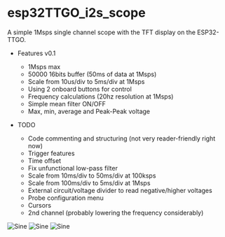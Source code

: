 # esp32TTGO_i2s_scope
A simple 1Msps single channel scope with the TFT display on the ESP32-TTGO.

* Features v0.1
  * 1Msps max
  * 50000 16bits buffer (50ms of data at 1Msps)
  * Scale from 10us/div to 5ms/div at 1Msps
  * Using 2 onboard buttons for control
  * Frequency calculations (20hz resolution at 1Msps)
  * Simple mean filter ON/OFF
  * Max, min, average and Peak-Peak voltage

* TODO
  * Code commenting and structuring (not very reader-friendly right now)
  * Trigger features
  * Time offset
  * Fix unfunctional low-pass filter
  * Scale from 10ms/div to 50ms/div at 100ksps
  * Scale from 100ms/div to 5ms/div at 1Msps
  * External circuit/voltage divider to read negative/higher voltages
  * Probe configuration menu
  * Cursors
  * 2nd channel (probably lowering the frequency considerably)  

![Sine](https://github.com/gustavollps/esp32TTGO_i2s_scope/blob/master/imgs/sine%20wave.jpeg)
![Sine](https://github.com/gustavollps/esp32TTGO_i2s_scope/blob/master/imgs/sine%20zoomed.jpeg)
![Sine](https://github.com/gustavollps/esp32TTGO_i2s_scope/blob/master/imgs/pwm.jpeg)
